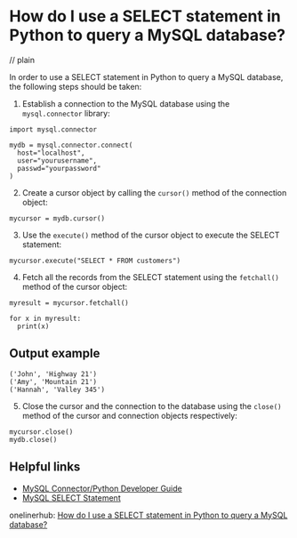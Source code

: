 # How do I use a SELECT statement in Python to query a MySQL database?
// plain

In order to use a SELECT statement in Python to query a MySQL database, the following steps should be taken:

1. Establish a connection to the MySQL database using the `mysql.connector` library:
```
import mysql.connector

mydb = mysql.connector.connect(
  host="localhost",
  user="yourusername",
  passwd="yourpassword"
)
```

2. Create a cursor object by calling the `cursor()` method of the connection object:
```
mycursor = mydb.cursor()
```

3. Use the `execute()` method of the cursor object to execute the SELECT statement:
```
mycursor.execute("SELECT * FROM customers")
```

4. Fetch all the records from the SELECT statement using the `fetchall()` method of the cursor object:
```
myresult = mycursor.fetchall()

for x in myresult:
  print(x)
```
## Output example

```
('John', 'Highway 21')
('Amy', 'Mountain 21')
('Hannah', 'Valley 345')
```

5. Close the cursor and the connection to the database using the `close()` method of the cursor and connection objects respectively:
```
mycursor.close()
mydb.close()
```

## Helpful links
- [MySQL Connector/Python Developer Guide](https://dev.mysql.com/doc/connector-python/en/index.html)
- [MySQL SELECT Statement](https://www.w3schools.com/sql/sql_select.asp)

onelinerhub: [How do I use a SELECT statement in Python to query a MySQL database?](https://onelinerhub.com/python-mysql/how-do-i-use-a-select-statement-in-python-to-query-a-mysql-database)